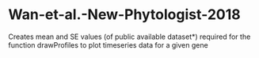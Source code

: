 # Wan-et-al.-New-Phytologist-2018
Creates mean and SE values (of public available dataset*) required for the function drawProfiles to plot timeseries data for a given gene
